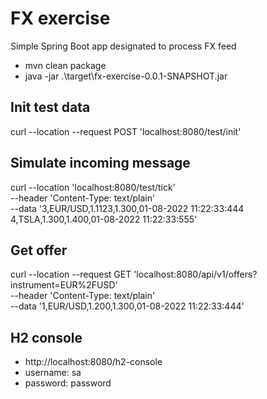 # FX exercise

Simple Spring Boot app designated to process FX feed

- mvn clean package
- java -jar .\target\fx-exercise-0.0.1-SNAPSHOT.jar

## Init test data
curl --location --request POST 'localhost:8080/test/init'

## Simulate incoming message
curl --location 'localhost:8080/test/tick' \
--header 'Content-Type: text/plain' \
--data '3,EUR/USD,1.1123,1.300,01-08-2022 11:22:33:444
4,TSLA,1.300,1.400,01-08-2022 11:22:33:555'

## Get offer
curl --location --request GET 'localhost:8080/api/v1/offers?instrument=EUR%2FUSD' \
--header 'Content-Type: text/plain' \
--data '1,EUR/USD,1.200,1.300,01-08-2022 11:22:33:444'

## H2 console
- http://localhost:8080/h2-console
- username: sa
- password: password





